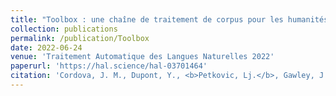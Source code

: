 ```yaml
---
title: "Toolbox : une chaîne de traitement de corpus pour les humanités numériques."
collection: publications
permalink: /publication/Toolbox
date: 2022-06-24
venue: 'Traitement Automatique des Langues Naturelles 2022'
paperurl: 'https://hal.science/hal-03701464'
citation: 'Cordova, J. M., Dupont, Y., <b>Petkovic, Lj.</b>, Gawley, J., Alrahabi, M., & Roe, G. (2023). &quot;Toolbox : une chaîne de traitement de corpus pour les humanités numériques&quot;. <i>Traitement Automatique des Langues Naturelles 2022</i>, pp. 11-13.'
---
```

<!--[Download paper here](http://academicpages.github.io/files/paper1.pdf)-->

<!--Recommended citation: Your Name, You. (2009). "Paper Title Number 1." <i>Journal 1</i>. 1(1).-->